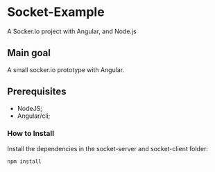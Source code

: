 # Socket-Example

A Socker.io project with Angular, and Node.js

## Main goal

A small socker.io prototype with Angular.

## Prerequisites

* NodeJS;
* Angular/cli;

### How to Install

Install the dependencies in the socket-server and socket-client folder:
```
npm install
```


